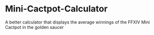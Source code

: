 # Mini-Cactpot-Calculator
A better calculator that displays the average winnings of the FFXIV Mini Cactpot in the golden saucer
